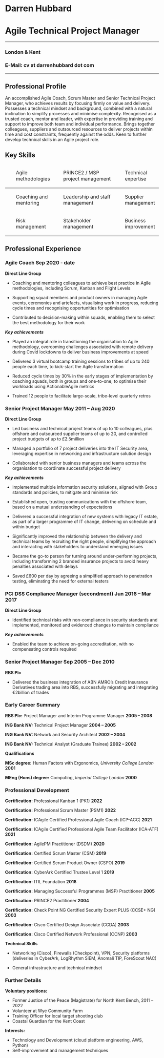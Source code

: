 <script src="http://code.jquery.com/jquery-1.4.2.min.js"></script> <script> var x = document.getElementsByClassName("site-footer-credits"); setTimeout(() => { x[0].remove(); }, 10); </script>

# Darren Hubbard

# Agile Technical Project Manager
---
### London & Kent

### E-Mail: cv at darrenhubbard dot com
---

## Professional Profile

An accomplished Agile Coach, Scrum Master and Senior Technical Project
Manager, who achieves results by focusing firmly on value and delivery.
Possesses a technical mindset and background, combined with a natural
inclination to simplify processes and minimise complexity. Recognised as
a trusted coach, mentor and leader, with expertise in providing training
and support to improve both team and individual performance. Brings
together colleagues, suppliers and outsourced resources to deliver
projects within time and cost constraints, frequently against the odds.
Keen to further develop technical skills in an Agile project role.

## Key Skills

<table>
<colgroup>
<col style="width: 29%" />
<col style="width: 40%" />
<col style="width: 29%" />
</colgroup>
<thead>
<tr class="even">
<td><ul>
<p>Agile methodologies</p>
</ul></td>
<td><ul>
<p>PRINCE2 / MSP project management</p>
</ul></td>
<td><ul>
<p>Technical expertise</p>
</ul></td>
</tr>
</thead>
<tbody>
<tr class="odd">
<td><ul>
<p>Coaching and mentoring</p>
</ul></td>
<td><ul>
<p>Leadership and staff management</p>
</ul></td>
<td><ul>
<p>Supplier management</p>
</ul></td>
</tr>
<tr class="odd">
<td><ul>
<p>Risk management</p>
</ul></td>
<td><ul>
<p>Stakeholder management</p>
</ul></td>
<td><ul>
<p>Business improvement</p>
</ul></td>
</tr>
</tbody>
</table>

## Professional Experience

### Agile Coach Sep 2020 - date

**Direct Line Group**

-   Coaching and mentoring colleagues to achieve best practice in Agile
    methodologies, including Scrum, Kanban and Flight Levels

-   Supporting squad members and product owners in managing Agile
    events, ceremonies and artefacts, visualising work in progress,
    reducing cycle times and recognising opportunities for optimisation

-   Contributed to decision-making within squads, enabling them to
    select the best methodology for their work

***Key achievements***

-   Played an integral role in transitioning the organisation to Agile
    methodology, overcoming challenges associated with remote delivery
    during Covid lockdowns to deliver business improvements at speed

-   Delivered 3 virtual bootcamp training sessions to tribes of up to
    240 people each time, to kick-start the Agile transformation

-   Reduced cycle times by 30% in the early stages of implementation by
    coaching squads, both in groups and one-to-one, to optimise their
    workloads using ActionableAgile metrics

-   Trained 12 people to facilitate large-scale, tribe-level quarterly
    retros

### Senior Project Manager May 2011 – Aug 2020

**Direct Line Group**

-   Led business and technical project teams of up to 10 colleagues,
    plus offshore and outsourced supplier teams of up to 20, and
    controlled project budgets of up to £2.5million

-   Managed a portfolio of 7 project deliveries into the IT Security
    area, leveraging expertise in networking and infrastructure solution
    design

-   Collaborated with senior business managers and teams across the
    organisation to coordinate successful project delivery

***Key achievements***

-   Implemented multiple information security solutions, aligned with
    Group standards and policies, to mitigate and minimise risk

-   Established open, trusting communications with the offshore team,
    based on a mutual understanding of expectations

-   Delivered a successful integration of new systems with legacy IT
    estate, as part of a larger programme of IT change, delivering on
    schedule and within budget

-   Significantly improved the relationship between the delivery and
    technical teams by recruiting the right people, simplifying the
    approach and interacting with stakeholders to understand emerging
    issues

-   Became the go-to person for turning around under-performing
    projects, including transforming 2 branded insurance projects to
    avoid heavy penalties associated with delays

-   Saved £600 per day by agreeing a simplified approach to penetration
    testing, eliminating the need for external testers

### PCI DSS Compliance Manager (secondment) Jun 2016 – Mar 2017

**Direct Line Group**

-   Identified technical risks with non-compliance in security standards
    and implemented, monitored and evidenced changes to maintain
    compliance

***Key achievements***

-   Enabled the team to achieve on-going accreditation, with no
    compensating controls required

### Senior Project Manager Sep 2005 – Dec 2010

**RBS Plc**

-   Delivered the business integration of ABN AMRO’s Credit Insurance
    Derivatives trading area into RBS, successfully migrating and
    integrating €2billion of trades

### Early Career Summary

**RBS Plc:** Project Manager and Interim Programme Manager **2005 –
2008**

**ING Bank NV:** Technical Project Manager **2004 – 2005**

**ING Bank NV:** Network and Security Architect **2002 – 2004**

**ING Bank NV:** Technical Analyst (Graduate Trainee) **2002 – 2002**

**Qualifications**

**MSc degree:** Human Factors with Ergonomics, *University College
London* **2001**

**MEng (Hons) degree:** Computing, *Imperial College London* **2000**

### Professional Development

**Certification:** Professional Kanban 1 (PK1) **2022**

**Certification:** Professional Scrum Master (PSM1) **2022**

**Certification:** ICAgile Certified Professional Agile Coach (ICP-ACC)
**2021**

**Certification:** ICAgile Certified Professional Agile Team Facilitator
(ICA-ATF) **2021**

**Certification:** AgilePM Practitioner (DSDM) **2020**

**Certification:** Certified Scrum Master (CSM) **2019**

**Certification:** Certified Scrum Product Owner (CSPO) **2019**

**Certification:** CyberArk Certified Trustee Level 1 **2019**

**Certification:** ITIL Foundation **2018**

**Certification:** Managing Successful Programmes (MSP) Practitioner
**2005**

**Certification:** PRINCE2 Practitioner **2004**

**Certification:** Check Point NG Certified Security Expert PLUS (CCSE+
NG) **2003**

**Certification:** Cisco Certified Design Associate (CCDA) **2003**

**Certification:** Cisco Certified Network Professional (CCNP) **2003**

**Technical Skills**

-   Networking (Cisco), Firewalls (Checkpoint), VPN, Security platforms
    (deliveries in CyberArk, LogRhythm SIEM, Anomali TIP, ForeScout NAC)

-   General infrastructure and technical mindset

### Further Details

**Voluntary positions:**

- Former Justice of the Peace (Magistrate) for North Kent Bench, 2011 – 2022
- Volunteer at Wye Community Farm
- Training Officer for local target shooting club
- Coastal Guardian for the Kent Coast

**Interests:**

- Technology and Development (cloud platform engineering, AWS, Python)
- Self-improvement and management techniques
